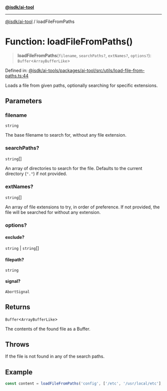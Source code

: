 [**@isdk/ai-tool**](../README.md)

***

[@isdk/ai-tool](../globals.md) / loadFileFromPaths

# Function: loadFileFromPaths()

> **loadFileFromPaths**(`filename`, `searchPaths?`, `extNames?`, `options?`): `Buffer`\<`ArrayBufferLike`\>

Defined in: [@isdk/ai-tools/packages/ai-tool/src/utils/load-file-from-paths.ts:44](https://github.com/isdk/ai-tool.js/blob/d0765f898f217d97c57c6949502b4a7bef5dce5e/src/utils/load-file-from-paths.ts#L44)

Loads a file from given paths, optionally searching for specific extensions.

## Parameters

### filename

`string`

The base filename to search for, without any file extension.

### searchPaths?

`string`[]

An array of directories to search for the file. Defaults to the current directory (`"."`) if not provided.

### extNames?

`string`[]

An array of file extensions to try, in order of preference. If not provided, the file will be searched for
                  without any extension.

### options?

#### exclude?

`string` \| `string`[]

#### filepath?

`string`

#### signal?

`AbortSignal`

## Returns

`Buffer`\<`ArrayBufferLike`\>

The contents of the found file as a Buffer.

## Throws

If the file is not found in any of the search paths.

## Example

```typescript
const content = loadFileFromPaths('config', ['/etc', '/usr/local/etc'], ['.json', '.yaml']);
```
